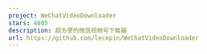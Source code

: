 ```yaml
---
project: WeChatVideoDownloader
stars: 4605
description: 超方便的微信视频号下载器
url: https://github.com/lecepin/WeChatVideoDownloader
---
```



